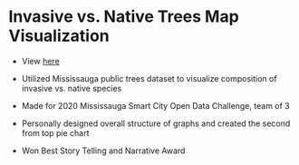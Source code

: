 # Invasive vs. Native Trees Map Visualization

- View [here](https://public.tableau.com/app/profile/melanie.zakarian#!/vizhome/TreeBiodiversityinMississauga/TreeBiodiversity)

- Utilized Mississauga public trees dataset to visualize composition of invasive vs. native species

- Made for 2020 Mississauga Smart City Open Data Challenge, team of 3

- Personally designed overall structure of graphs and created the second from top pie chart

- Won Best Story Telling and Narrative Award


